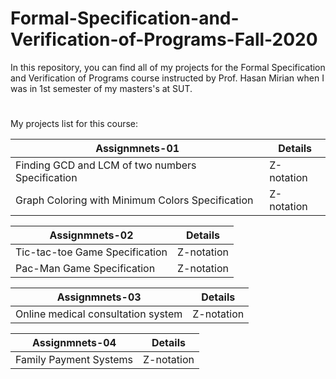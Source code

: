 # Formal-Specification-and-Verification-of-Programs-Fall-2020

In this repository, you can find all of my projects for the Formal Specification and Verification of Programs course instructed by Prof. Hasan Mirian when I was in 1st semester of my masters's at SUT.
#
My projects list for this course:

| Assignmnets-01  | Details |
| ------------- | ------------- |
| Finding GCD and LCM of two numbers Specification | Z-notation  |
| Graph Coloring with Minimum Colors Specification | Z-notation  |

| Assignmnets-02  | Details |
| ------------- | ------------- |
| Tic-tac-toe Game Specification | Z-notation |
| Pac-Man Game Specification | Z-notation |


| Assignmnets-03  | Details |
| ------------- | ------------- |
| Online medical consultation system | Z-notation |


| Assignmnets-04  | Details |
| ------------- | ------------- |
| Family Payment Systems | Z-notation |
